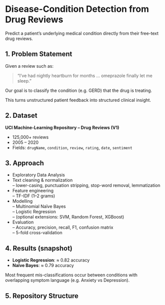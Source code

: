 # Disease-Condition Detection from Drug Reviews

Predict a patient’s underlying medical condition directly from their free-text drug reviews.

## 1. Problem Statement

Given a review such as:

> “I’ve had nightly heartburn for months … omeprazole finally let me sleep.”

Our goal is to classify the condition (e.g. GERD) that the drug is treating.

This turns unstructured patient feedback into structured clinical insight.

## 2. Dataset

**UCI Machine-Learning Repository – Drug Reviews (V1)**

- 125,000+ reviews
- 2005 – 2020
- Fields: `drugName`, `condition`, `review`, `rating`, `date`, `sentiment`

## 3. Approach

- Exploratory Data Analysis
- Text cleaning & normalization  
  – lower-casing, punctuation stripping, stop-word removal, lemmatization
- Feature engineering  
  – TF-IDF (1–2 grams)
- Modelling  
  – Multinomial Naïve Bayes  
  – Logistic Regression  
  – (optional extensions: SVM, Random Forest, XGBoost)
- Evaluation  
  – Accuracy, precision, recall, F1, confusion matrix  
  – 5-fold cross-validation

## 4. Results (snapshot)

- **Logistic Regression**: ≈ 0.82 accuracy
- **Naïve Bayes**: ≈ 0.79 accuracy

Most frequent mis-classifications occur between conditions with overlapping symptom language (e.g. Anxiety vs Depression).

## 5. Repository Structure